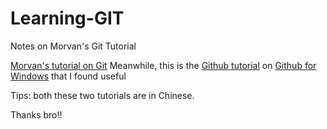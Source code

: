 # Learning-GIT
Notes on Morvan's Git Tutorial

[Morvan's tutorial on Git](https://morvanzhou.github.io/tutorials/others/git/)
Meanwhile, this is the [Github tutorial](http://youngxhui.github.io/tags/GitHub/) on [Github for Windows](https://desktop.github.com/) that I found useful

Tips: both these two tutorials are in Chinese.

Thanks bro!!
